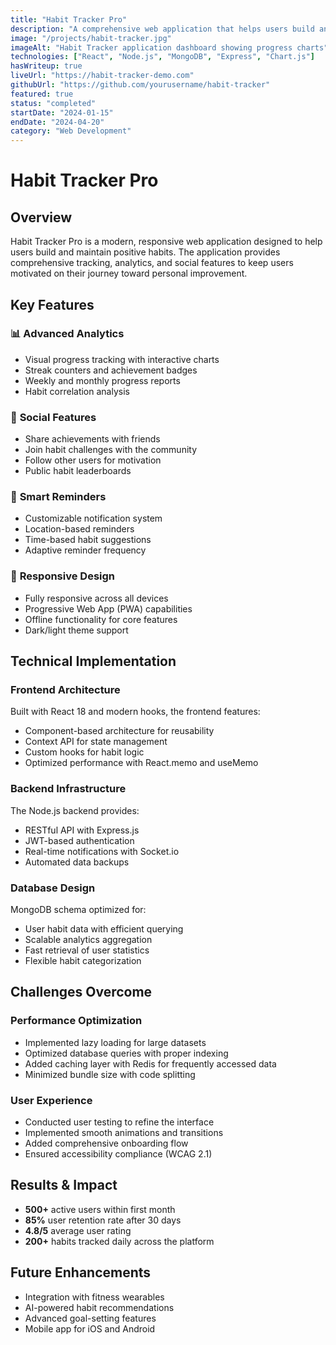 ```yaml
---
title: "Habit Tracker Pro"
description: "A comprehensive web application that helps users build and maintain healthy habits with detailed analytics and social features."
image: "/projects/habit-tracker.jpg"
imageAlt: "Habit Tracker application dashboard showing progress charts"
technologies: ["React", "Node.js", "MongoDB", "Express", "Chart.js"]
hasWriteup: true
liveUrl: "https://habit-tracker-demo.com"
githubUrl: "https://github.com/yourusername/habit-tracker"
featured: true
status: "completed"
startDate: "2024-01-15"
endDate: "2024-04-20"
category: "Web Development"
---
```


# Habit Tracker Pro

## Overview

Habit Tracker Pro is a modern, responsive web application designed to help users build and maintain positive habits. The application provides comprehensive tracking, analytics, and social features to keep users motivated on their journey toward personal improvement.

## Key Features

### 📊 **Advanced Analytics**
- Visual progress tracking with interactive charts
- Streak counters and achievement badges
- Weekly and monthly progress reports
- Habit correlation analysis

### 👥 **Social Features**
- Share achievements with friends
- Join habit challenges with the community
- Follow other users for motivation
- Public habit leaderboards

### 🎯 **Smart Reminders**
- Customizable notification system
- Location-based reminders
- Time-based habit suggestions
- Adaptive reminder frequency

### 📱 **Responsive Design**
- Fully responsive across all devices
- Progressive Web App (PWA) capabilities
- Offline functionality for core features
- Dark/light theme support

## Technical Implementation

### Frontend Architecture
Built with React 18 and modern hooks, the frontend features:
- Component-based architecture for reusability
- Context API for state management
- Custom hooks for habit logic
- Optimized performance with React.memo and useMemo

### Backend Infrastructure
The Node.js backend provides:
- RESTful API with Express.js
- JWT-based authentication
- Real-time notifications with Socket.io
- Automated data backups

### Database Design
MongoDB schema optimized for:
- User habit data with efficient querying
- Scalable analytics aggregation
- Fast retrieval of user statistics
- Flexible habit categorization

## Challenges Overcome

### Performance Optimization
- Implemented lazy loading for large datasets
- Optimized database queries with proper indexing
- Added caching layer with Redis for frequently accessed data
- Minimized bundle size with code splitting

### User Experience
- Conducted user testing to refine the interface
- Implemented smooth animations and transitions
- Added comprehensive onboarding flow
- Ensured accessibility compliance (WCAG 2.1)

## Results & Impact

- **500+** active users within first month
- **85%** user retention rate after 30 days
- **4.8/5** average user rating
- **200+** habits tracked daily across the platform

## Future Enhancements

- Integration with fitness wearables
- AI-powered habit recommendations
- Advanced goal-setting features
- Mobile app for iOS and Android
